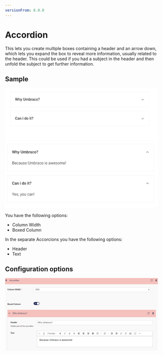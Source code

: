 ```yaml
---
versionFrom: 8.0.0
---
```


# Accordion

This lets you create multiple boxes containing a header and an arrow down, which lets you expand the box to reveal more information, usually related to the header. This could be used if you had a subject in the header and then unfold the subject to get further information.

## Sample

![Accordion Frontend](images/Accordion-fold.png) ![Accordion unfolded Frontend](images/Accordion-unfolded.png)

You have the following options:

- Column Width
- Boxed Column

In the separate Accorcions you have the following options:

- Header
- Text

## Configuration options

![Accordion Backoffice](images/Accordion-options.png)
